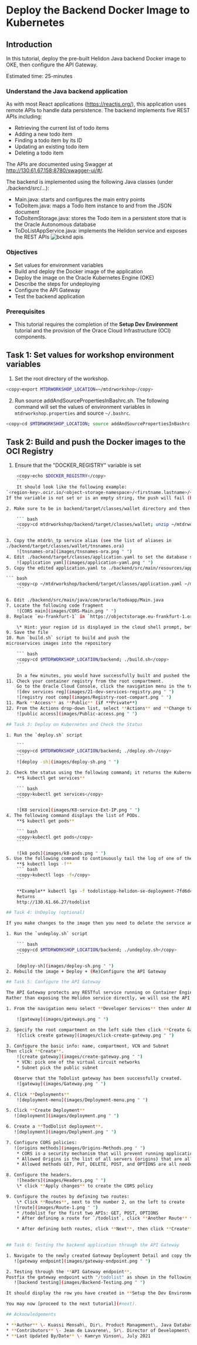 # Deploy the Backend Docker Image to Kubernetes

## Introduction

In this tutorial, deploy the pre-built Helidon Java backend Docker image to OKE, then configure the API Gateway.

Estimated time: 25-minutes

### Understand the Java backend application

As with most React applications (https://reactjs.org/), this application uses remote APIs to handle data persistence. The backend implements five REST APIs including:

* Retrieving the current list of todo items
* Adding a new todo item
* Finding a todo item by its ID
* Updating an existing todo item
* Deleting a todo item

The APIs are documented using Swagger at http://130.61.67.158:8780/swagger-ui/#/.

The backend is implemented using the following Java classes (under ./backend/src/...):

* Main.java: starts and configures the main entry points
* ToDoItem.java: maps a Todo Item instance to and from the JSON document
* ToDoItemStorage.java: stores the Todo item in a persistent store that is the Oracle Autonomous database
* ToDoListAppService.java: implements the Helidon service and exposes the REST APIs
	![bcknd apis](images/Backend-APIs.png " ")

### Objectives

* Set values for environment variables
* Build and deploy the Docker image of the application
* Deploy the image on the Oracle Kubernetes Engine (OKE)
* Describe the steps for undeploying
* Configure the API Gateway
* Test the backend application

### Prerequisites

* This tutorial requires the completion of the **Setup Dev Environment** tutorial and the provision of the Orace Cloud Infrastructure (OCI) components.

## Task 1: Set values for workshop environment variables

1. Set the root directory of the workshop.

``` bash
<copy>export MTDRWORKSHOP_LOCATION=~/mtdrworkshop</copy>
```

2. Run source addAndSourcePropertiesInBashrc.sh.
The following command will set the values of environment variables in `mtdrworkshop.properties` and source `~/.bashrc`.

``` bash
<copy>cd $MTDRWORKSHOP_LOCATION; source addAndSourcePropertiesInBashrc.sh</copy>
```

## Task 2: Build and push the Docker images to the OCI Registry

1. Ensure that the "DOCKER\_REGISTRY" variable is set

``` bash
	<copy>echo $DOCKER_REGISTRY</copy>
	```
	It should look like the following example:
`<region-key>.ocir.io/<object-storage-namespace>/<firstname.lastname>/<repo-name>`.
If the variable is not set or is an empty string, the push will fail (but the docker image will be built).

2. Make sure to be in backend/target/classes/wallet directory and then unzip.

	``` bash
	<copy>cd mtdrworkshop/backend/target/classes/wallet; unzip ~/mtdrworkshop/setup-dev-environment/wallet.zip</copy>
	```

3. Copy the mtdrb\_tp service alias (see the list of aliases in
./backend/target/classes/wallet/tnsnames.ora)
	![tnsnames-ora](images/tnsnames-ora.png " ")
4. Edit ./backend/target/classes/application.yaml to set the database service and user password
	![application yaml](images/application-yaml.png " ")
5. Copy the edited application.yaml to ./backend/src/main/resources/application.yaml

``` bash
	<copy>cp ~/mtdrworkshop/backend/target/classes/application.yaml ~/mtdrworkshop/backend/src/main/resources/application.yaml</copy>
	```

6. Edit ./backend/src/main/java/com/oracle/todoapp/Main.java
7. Locate the following code fragment
	![CORS main](images/CORS-Main.png " ")
8. Replace `eu-frankfurt-1` in `https://objectstorage.eu-frankfurt-1.oraclecloud.com` with your region.

	\* Hint: your region id is displayed in the cloud shell prompt, between parenthesis, as in: joe@cloudshell:classes (**us-phoenix-1**)$
9. Save the file
10. Run `build.sh` script to build and push the
microservices images into the repository

	``` bash
	<copy>cd $MTDRWORKSHOP_LOCATION/backend; ./build.sh</copy>
	```

	In a few minutes, you would have successfully built and pushed the images into the OCIR repository.
11. Check your container registry from the root compartment.
	Go to the Oracle Cloud Console, click the navigation menu in the top-left corner and open **Developer Services** then **Container Registry**.
	![dev services reg](images/21-dev-services-registry.png " ")
	![registry root comp](images/Registry-root-compart.png " ")
11. Mark **Access** as **Public** (if **Private**)
12. From the Actions drop-down list, select **Actions** and **Change to Public**.
	![public access](images/Public-access.png " ")

## Task 3: Deploy on Kubernetes and Check the Status

1. Run the `deploy.sh` script

	```
	<copy>cd $MTDRWORKSHOP_LOCATION/backend; ./deploy.sh</copy>
	```
	![deploy -sh](images/deploy-sh.png " ")

2. Check the status using the following command; it returns the Kubernetes service of MyToDo application with a load balancer exposed through an external API.
	**$ kubectl get services**

	``` bash
	<copy>kubectl get services</copy>
	```

	![K8 service](images/K8-service-Ext-IP.png " ")
4. The following command displays the list of PODs.
	**$ kubectl get pods**

	``` bash
	<copy>kubectl get pods</copy>
	```

	![k8 pods](images/k8-pods.png " ")
5. Use the following command to continuously tail the log of one of the PODs.
	**$ kubectl logs -f**
	``` bash
	<copy>kubectl logs -f</copy>
	```

	**Example** kubectl lgs -f todolistapp-helidon-se-deployment-7fd6dcb778-c9dbv
	Returns
	http://130.61.66.27/todolist

## Task 4: UnDeploy (optional)

If you make changes to the image then you need to delete the service and the pods by running undeploy.sh then redo the following steps: **Build and Push the Docker Image to the OCI Registry** and **Deploy in Kubernetes and Check the Status**.

1. Run the `undeploy.sh` script

	``` bash
	<copy>cd $MTDRWORKSHOP_LOCATION/backend; ./undeploy.sh</copy>
	```

	[deploy-sh](images/deploy-sh.png " ")
2. Rebuild the image + Deploy + (Re)Configure the API Gateway

## Task 5: Configure the API Gateway

The API Gateway protects any RESTful service running on Container Engine for Kubernetes, Compute, or other endpoints through policy enforcement, metrics, and logging.
Rather than exposing the Helidon service directly, we will use the API Gateway to define cross-origin resource sharing (CORS).

1. From the navigation menu select **Developer Services** then under API Management, select **Gateways**.

	![gateway](images/gateways.png " ")

2. Specify the root compartment on the left side then click **Create Gateway**
	![click create gateway](images/click-create-gateway.png " ")

3. Configure the basic info: name, compartment, VCN and Subnet
Then click **Create**.
    ![create gateway](images/create-gateway.png " ")
    * VCN: pick one of the virtual circuit networks
    * Subnet pick the public subnet

   Observe that the ToDolist gateway has been successfully created.
	![gateway](images/Gateway.png " ")

4. Click **Deployments**
	![deployment-menu](images/Deployment-menu.png " ")

5. Click **Create Deployment**
   ![deployment](images/deployment.png " ")

6. Create a **TodDolist deployment**.
   ![deployment](images/Deplyment.png " ")

7. Configure CORS policies:
   ![origins methods](images/Origins-Methods.png " ")
	* CORS is a security mechanism that will prevent running application loaded from origin A from using resources from origin B.
	* Allowed Origins is the list of all servers (origins) that are allowed to access the API deployment typically of a Kubernetes cluster IP.
    * Allowed methods GET, PUT, DELETE, POST, and OPTIONS are all needed.

8. Configure the headers.
	![headers](images/Headers.png " ")
	\* click **Apply changes** to create the CORS policy

9. Configure the routes by defining two routes:
	\* Click **Routes**, next to the number 2, on the left to create
   ![route](images/Route-1.png " ")
    * /todolist for the first two APIs: GET, POST, OPTIONS
	* After defining a route for `/todolist`, click **Another Route** to define a route for `/todolist/{id}` for the remaining three APIs: GET, PUT, DELETE

	* After defining both routes, click **Next**, then click **Create**
   

## Task 6: Testing the backend application through the API Gateway

1. Navigate to the newly created Gateway Deployment Detail and copy the endpoint
   ![gateway endpoint](images/gateway-endpoint.png " ")

2. Testing through the **API Gateway endpoint**.
Postfix the gateway endpoint with "/todolist" as shown in the following screen shot.
   ![backend testing](images/Backend-Testing.png " ")

It should display the row you have created in **Setup the Dev Environment**.

You may now [proceed to the next tutorial](#next).

## Acknowledgements

* **Author** \- Kuassi Mensah\, Dir\. Product Management\, Java Database Access
* **Contributors** \- Jean de Lavarene\, Sr\. Director of Development\, JDBC/UCP
* **Last Updated By/Date** \- Kamryn Vinson\, July 2021